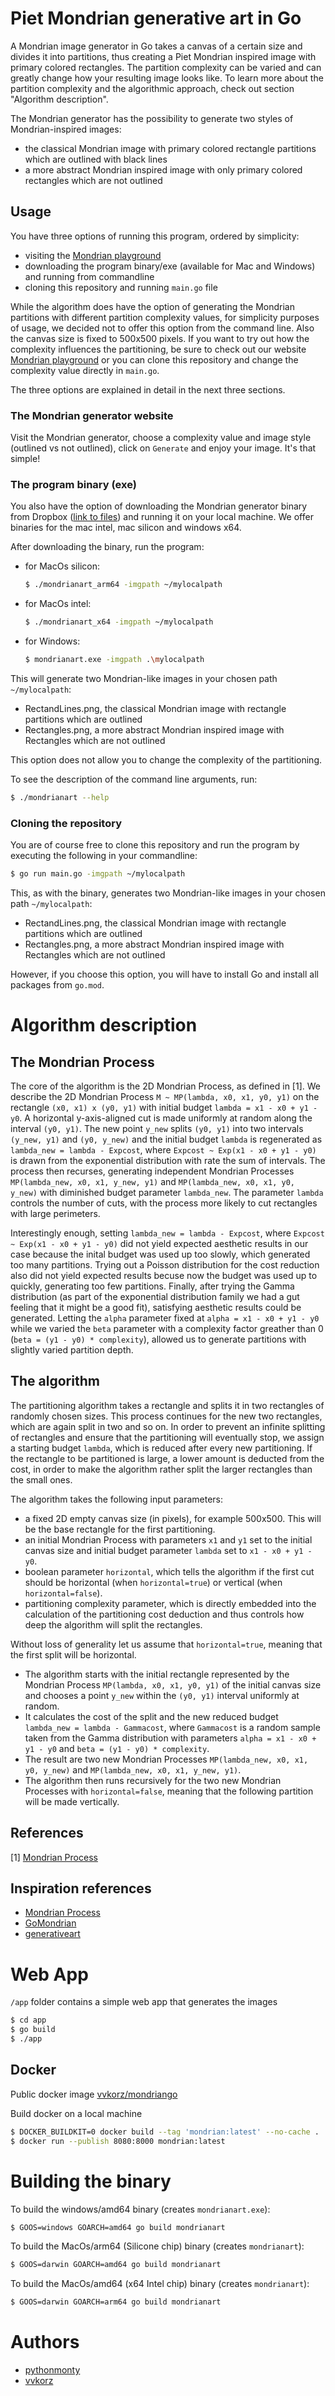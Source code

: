# Piet Mondrian generative art in Go

A Mondrian image generator in Go takes a canvas of a certain size and divides it into partitions, thus creating
a Piet Mondrian inspired image with primary colored rectangles. The partition complexity can be varied and can
greatly change how your resulting image looks like. To learn more about the partition complexity and the algorithmic 
approach, check out section "Algorithm description".

The Mondrian generator has the possibility to generate two styles of Mondrian-inspired images:
- the classical Mondrian image with primary colored rectangle partitions which are outlined with black lines
- a more abstract Mondrian inspired image with only primary colored rectangles which are not outlined

## Usage

You have three options of running this program, ordered by simplicity: 
- visiting the [Mondrian playground](https://mondrian-play.azurewebsites.net/)
- downloading the program binary/exe (available for Mac and Windows) and running from commandline
- cloning this repository and running `main.go` file

While the algorithm does have the option of generating the Mondrian partitions with different partition complexity values,
for simplicity purposes of usage, we decided not to offer this option from the command line. Also the canvas size is fixed
to 500x500 pixels. If you want to try out how the complexity influences the partitioning, be sure to check out our website
[Mondrian playground](https://mondrian-play.azurewebsites.net/) or you can clone this repository and change the complexity value directly in `main.go`.

The three options are explained in detail in the next three sections.

### The Mondrian generator website

Visit the Mondrian generator, choose a complexity value and image style (outlined vs not outlined), 
click on `Generate` and enjoy your image. It's that simple!

### The program binary (exe)

You also have the option of downloading the Mondrian generator binary from Dropbox ([link to files](https://www.dropbox.com/sh/r1fs7g6uy1yvsbs/AAApddWSpOdIzTLaAiSQ1tSXa?dl=0)) and running it on your local machine. 
We offer binaries for the mac intel, mac silicon and windows x64.


After downloading the binary, run the program:
- for MacOs silicon:
    ```bash
    $ ./mondrianart_arm64 -imgpath ~/mylocalpath
    ```
- for MacOs intel:
    ```bash
    $ ./mondrianart_x64 -imgpath ~/mylocalpath
    ```
- for Windows:
    ```bash
    $ mondrianart.exe -imgpath .\mylocalpath
    ```

This will generate two Mondrian-like images in your chosen path `~/mylocalpath`:
- RectandLines.png, the classical Mondrian image with rectangle partitions which are outlined
- Rectangles.png, a more abstract Mondrian inspired image with Rectangles which are not outlined

This option does not allow you to change the complexity of the partitioning.

To see the description of the command line arguments, run:

```bash
$ ./mondrianart --help
```

### Cloning the repository

You are of course free to clone this repository and run the program by executing the following in your commandline:

```bash
$ go run main.go -imgpath ~/mylocalpath
```

This, as with the binary, generates two Mondrian-like images in your chosen path `~/mylocalpath`:
- RectandLines.png, the classical Mondrian image with rectangle partitions which are outlined
- Rectangles.png, a more abstract Mondrian inspired image with Rectangles which are not outlined

However, if you choose this option, you will have to install Go and install all packages from `go.mod`.

# Algorithm description

## The Mondrian Process

The core of the algorithm is the 2D Mondrian Process, as defined in [1].
We describe the 2D Mondrian Process `M ~ MP(lambda, x0, x1, y0, y1)` on the rectangle `(x0, x1) x (y0, y1)` with initial budget `lambda = x1 - x0 + y1 - y0`.
A horizontal y-axis-aligned cut is made uniformly at random along the interval `(y0, y1)`. The new point `y_new` splits `(y0, y1)` into
two intervals `(y_new, y1)` and `(y0, y_new)` and the initial budget `lambda` is regenerated as `lambda_new = lambda - Expcost`, where
`Expcost ~ Exp(x1 - x0 + y1 - y0)` is drawn from the exponential distribution with rate the sum of intervals.
The process then recurses, generating independent Mondrian Processes `MP(lambda_new, x0, x1, y_new, y1)` and `MP(lambda_new, x0, x1, y0, y_new)` with diminished budget parameter `lambda_new`.
The parameter `lambda` controls the number of cuts, with the process more likely to cut rectangles with large perimeters.

Interestingly enough, setting `lambda_new = lambda - Expcost`, where `Expcost ~ Exp(x1 - x0 + y1 - y0)` did not yield expected 
aesthetic results in our case because the inital budget was used up too slowly, which generated too many partitions. Trying out
a Poisson distribution for the cost reduction also did not yield expected results becuse now the budget was used up to quickly, 
generating too few partitions. Finally, after trying the Gamma distribution (as part of the exponential distribution family we had a gut feeling that it might be a good fit),
satisfying aesthetic results could be generated. Letting the `alpha` parameter fixed at `alpha = x1 - x0 + y1 - y0` while we 
varied the `beta` parameter with a complexity factor greather than 0 (`beta = (y1 - y0) * complexity`), allowed us to generate
partitions with slightly varied partition depth.

## The algorithm

The partitioning algorithm takes a rectangle and splits it in two rectangles of randomly chosen sizes. This process continues
for the new two rectangles, which are again split in two and so on. In order to prevent an infinite splitting of rectangles and
ensure that the partitioning will eventually stop, we assign a starting budget `lambda`, which is reduced after every new partitioning.
If the rectangle to be partitioned is large, a lower amount is deducted from the cost, in order to make the algorithm rather split
the larger rectangles than the small ones.

The algorithm takes the following input parameters:
- a fixed 2D empty canvas size (in pixels), for example 500x500. This will be the base rectangle for the first partitioning.
- an initial Mondrian Process with parameters `x1` and `y1` set to the initial canvas size and initial budget parameter `lambda` set to `x1 - x0 + y1 - y0`.
- boolean parameter `horizontal`, which tells the algorithm if the first cut should be horizontal (when `horizontal=true`) or vertical (when `horizontal=false`).
- partitioning complexity parameter, which is directly embedded into the calculation of the partitioning cost deduction and thus controls how deep the algorithm will split the rectangles.

Without loss of generality let us assume that `horizontal=true`, meaning that the first split will be horizontal. 
- The algorithm starts with the initial rectangle represented by the Mondrian Process `MP(lambda, x0, x1, y0, y1)` 
of the initial canvas size and chooses a point `y_new` within the `(y0, y1)` interval uniformly at random.
- It calculates the cost of the split and the new reduced budget `lambda_new = lambda - Gammacost`, where `Gammacost` is a random sample taken
from the Gamma distribution with parameters	`alpha = x1 - x0 + y1 - y0` and `beta = (y1 - y0) * complexity`.
- The result are two new Mondrian Processes `MP(lambda_new, x0, x1, y0, y_new)` and `MP(lambda_new, x0, x1, y_new, y1)`.
- The algorithm then runs recursively for the two new Mondrian Processes with `horizontal=false`, meaning that the following
partition will be made vertically.

## References

[1] [Mondrian Process](https://citeseerx.ist.psu.edu/viewdoc/download?doi=10.1.1.564.8410&rep=rep1&type=pdf)

## Inspiration references

- [Mondrian Process](https://citeseerx.ist.psu.edu/viewdoc/download?doi=10.1.1.564.8410&rep=rep1&type=pdf)
- [GoMondrian](https://github.com/8lall0/GoMondrian)
- [generativeart](https://github.com/jdxyw/generativeart)

# Web App

`/app` folder contains a simple web app that generates the images

```bash
$ cd app
$ go build 
$ ./app
```

## Docker

Public docker image [vvkorz/mondriango](https://hub.docker.com/r/vvkorz/mondriango)

Build docker on a local machine

```bash
$ DOCKER_BUILDKIT=0 docker build --tag 'mondrian:latest' --no-cache .
$ docker run --publish 8080:8000 mondrian:latest
```

# Building the binary

To build the windows/amd64 binary (creates `mondrianart.exe`):

```bash
$ GOOS=windows GOARCH=amd64 go build mondrianart
```

To build the MacOs/arm64 (Silicone chip) binary (creates `mondrianart`):
```bash
$ GOOS=darwin GOARCH=amd64 go build mondrianart
```

To build the MacOs/amd64 (x64 Intel chip) binary (creates `mondrianart`):
```bash
$ GOOS=darwin GOARCH=arm64 go build mondrianart
```

# Authors

- [pythonmonty](https://github.com/pythonmonty)
- [vvkorz](https://github.com/vvkorz)